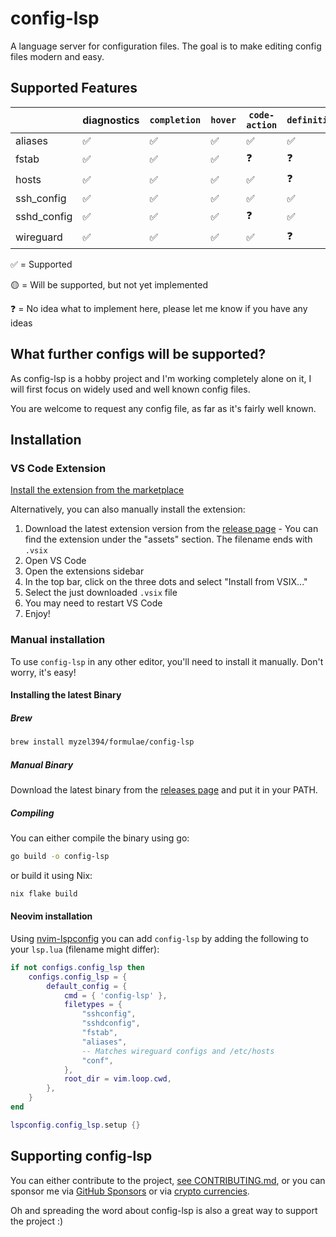 # config-lsp

A language server for configuration files. The goal is to make editing config files modern and easy.

## Supported Features

|             | diagnostics | `completion` | `hover` | `code-action` | `definition` | `rename` | `signature-help` |
|-------------|-------------|--------------|---------|---------------|--------------|----------|------------------|
| aliases     | ✅           | ✅            | ✅       | ✅             | ✅            | ✅        | ✅               |
| fstab       | ✅           | ✅            | ✅       | ❓             | ❓            | ❓        | 🟡               |
| hosts       | ✅           | ✅            | ✅       | ✅             | ❓            | ❓        | ✅               |
| ssh_config  | ✅           | ✅            | ✅       | ✅             | ✅            | ✅        | ✅               |
| sshd_config | ✅           | ✅            | ✅       | ❓             | ✅            | ❓        | ✅               |
| wireguard   | ✅           | ✅            | ✅       | ✅             | ❓            | ❓        | 🟡               |

✅ = Supported

🟡 = Will be supported, but not yet implemented

❓ = No idea what to implement here, please let me know if you have any ideas

## What further configs will be supported?

As config-lsp is a hobby project and I'm working completely alone on it, 
I will first focus on widely used and well known config files.

You are welcome to request any config file, as far as it's fairly well known.

## Installation

### VS Code Extension

[Install the extension from the marketplace](https://marketplace.visualstudio.com/items?itemName=myzel394.config-lsp)

Alternatively, you can also manually install the extension:

1. Download the latest extension version from the [release page](https://github.com/Myzel394/config-lsp/releases) - You can find the extension under the "assets" section. The filename ends with `.vsix`
2. Open VS Code
3. Open the extensions sidebar
4. In the top bar, click on the three dots and select "Install from VSIX..."
5. Select the just downloaded `.vsix` file
6. You may need to restart VS Code
7. Enjoy!

### Manual installation

To use `config-lsp` in any other editor, you'll need to install it manually.
Don't worry, it's easy!

#### Installing the latest Binary

##### Brew

```sh
brew install myzel394/formulae/config-lsp
```

##### Manual Binary

Download the latest binary from the [releases page](https://github.com/Myzel394/config-lsp/releases) and put it in your PATH.

##### Compiling

You can either compile the binary using go:

```sh
go build -o config-lsp
```

or build it using Nix:

```sh
nix flake build
```

#### Neovim installation

Using [nvim-lspconfig](https://github.com/neovim/nvim-lspconfig) you can add `config-lsp` by adding the following to your `lsp.lua` (filename might differ):

```lua
if not configs.config_lsp then
    configs.config_lsp = {
        default_config = {
            cmd = { 'config-lsp' },
            filetypes = {
                "sshconfig",
                "sshdconfig",
                "fstab",
                "aliases",
                -- Matches wireguard configs and /etc/hosts
                "conf",
            },
            root_dir = vim.loop.cwd,
        },
    }
end

lspconfig.config_lsp.setup {}
`````

## Supporting config-lsp

You can either contribute to the project, [see CONTRIBUTING.md](CONTRIBUTING.md), or you can sponsor me via [GitHub Sponsors](https://github.com/sponsors/Myzel394) or via [crypto currencies](https://github.com/Myzel394/contact-me?tab=readme-ov-file#donations).

Oh and spreading the word about config-lsp is also a great way to support the project :)


